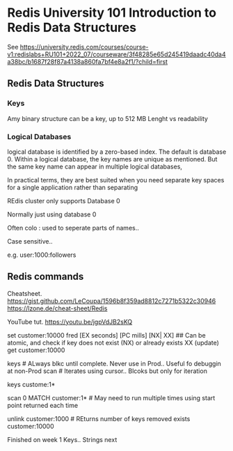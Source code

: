 # Redis University 101 Introduction to Redis Data Structures
See https://university.redis.com/courses/course-v1:redislabs+RU101+2022_07/courseware/3f48285e65d245419daadc40da4a38bc/b1687f28f87a4138a860fa7bf4e8a2f1/?child=first

## Redis Data Structures
### Keys
Amy binary structure can be a key, up to 512 MB
Lenght vs readability

### Logical Databases 
logical database is identified by a zero-based index. The default is database 0.  Within a logical database, the key names are unique as mentioned. 
But the same key name can appear in multiple logical databases,

In practical terms, they are best  suited when you need separate key spaces for a single application rather than separating

REdis cluster only supports Database 0

Normally just using database 0

Often colo : used to seperate parts of names..

Case sensitive.. 

e.g. user:1000:followers


## Redis commands
Cheatsheet. https://gist.github.com/LeCoupa/1596b8f359ad8812c7271b5322c30946
https://lzone.de/cheat-sheet/Redis

YouTube tut. https://youtu.be/jgpVdJB2sKQ

set customer:10000 fred   [EX seconds] [PC mills] [NX| XX] ## Can be atomic, and check if key does not exist (NX) or already exists XX (update)
get customer:10000

keys    # ALways blkc until complete. Never use in Prod.. Useful fo debuggin at non-Prod
scan # Iterates using cursor.. Blcoks but only for iteration

keys custome:1*

scan 0 MATCH customer:1*    # May need to run multiple times using start point returned each time

unlink customer:1000   # REturns number of keys removed
exists customer:10000


Finished on week 1 Keys.. Strings next
